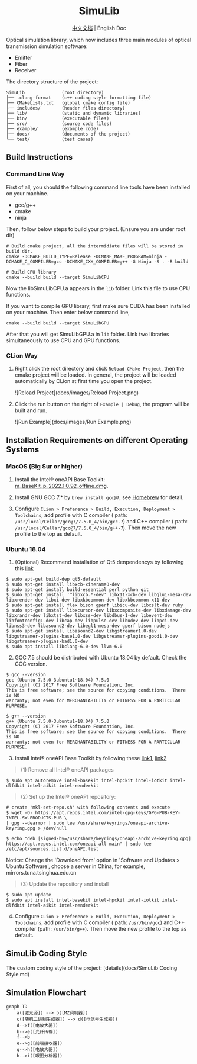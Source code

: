 <h1 align="center">SimuLib</h1>

<p align="center">
<a href="./README.md">中文文档</a> | English Doc </p>

Optical simulation library, which now includes three main modules of optical transmission simulation software:

* Emitter
* Fiber
* Receiver

The directory structure of the project:

```
SimuLib              (root directory)
├── .clang-format    (c++ coding style formatting file)
├── CMakeLists.txt   (global cmake config file)
├── includes/        (header files directory)
├── lib/             (static and dynamic libraries)
├── bin/             (executable files)
├── src/             (source code files)
├── example/         (example code)
├── docs/            (documents of the project)
└── test/            (test cases)
```

## Build Instructions

### Command Line Way

First of all, you should the following command line tools have been installed on your machine.

* gcc/g++
* cmake
* ninja

Then, follow below steps to build your project. (Ensure you are under root dir)
```shell
# Build cmake project, all the intermidiate files will be stored in build dir.
cmake -DCMAKE_BUILD_TYPE=Release -DCMAKE_MAKE_PROGRAM=ninja -DCMAKE_C_COMPILER=gcc -DCMAKE_CXX_COMPILER=g++ -G Ninja -S . -B build

# Build CPU library
cmake --build build --target SimuLibCPU
```

Now the libSimuLibCPU.a appears in the `lib` folder. Link this file to use CPU functions.

If you want to compile GPU library, first make sure CUDA has been installed on your machine. Then enter below command line,

```shell
cmake --build build --target SimuLibGPU
```

After that you will get SimuLibGPU.a in `lib` folder. Link two libraries simultaneously to use CPU and GPU functions.

### CLion Way

1. Right click the root directory and click `Reload CMake Project`, then the cmake project will be loaded. In general, the project will be loaded automatically by CLion at first time you open the project.

   ![Reload Project](docs/images/Reload Project.png)

2. Click the run button on the right of `Example | Debug`, the program will be built and run.

   ![Run Example](docs/images/Run Example.png)

## Installation Requirements on different Operating Systems

### MacOS (Big Sur or higher)

1. Install the Intel® oneAPI Base Toolkit: [m_BaseKit_p_2022.1.0.92_offline.dmg](https://registrationcenter-download.intel.com/akdlm/irc_nas/18342/m_BaseKit_p_2022.1.0.92_offline.dmg
   ).
   
2. Install GNU GCC 7.* by `brew install gcc@7`, see [Homebrew](https://formulae.brew.sh/formula/gcc@7#default) for detail.

3. Configure `CLion > Preference > Build, Execution, Deployment > Toolchains`, add profile with C compiler (
   path: `/usr/local/Cellar/gcc@7/7.5.0_4/bin/gcc-7`) and C++ compiler (
   path: `/usr/local/Cellar/gcc@7/7.5.0_4/bin/g++-7`). Then move the new profile to the top as default.

### Ubuntu 18.04

1. (Optional) Recommend installation of Qt5 denpendencys by following this [link](https://wiki.qt.io/Building_Qt_5_from_Git)

```shell
$ sudo apt-get build-dep qt5-default
$ sudo apt-get install libxcb-xinerama0-dev
$ sudo apt-get install build-essential perl python git
$ sudo apt-get install '^libxcb.*-dev' libx11-xcb-dev libglu1-mesa-dev libxrender-dev libxi-dev libxkbcommon-dev libxkbcommon-x11-dev
$ sudo apt-get install flex bison gperf libicu-dev libxslt-dev ruby
$ sudo apt-get install libxcursor-dev libxcomposite-dev libxdamage-dev libxrandr-dev libxtst-dev libxss-dev libdbus-1-dev libevent-dev libfontconfig1-dev libcap-dev libpulse-dev libudev-dev libpci-dev libnss3-dev libasound2-dev libegl1-mesa-dev gperf bison nodejs
$ sudo apt-get install libasound2-dev libgstreamer1.0-dev libgstreamer-plugins-base1.0-dev libgstreamer-plugins-good1.0-dev libgstreamer-plugins-bad1.0-dev
$ sudo apt install libclang-6.0-dev llvm-6.0
```

2. GCC 7.5 should be distributed with Ubuntu 18.04 by default. Check the GCC version.

```shell
$ gcc --version
gcc (Ubuntu 7.5.0-3ubuntu1~18.04) 7.5.0
Copyright (C) 2017 Free Software Foundation, Inc.
This is free software; see the source for copying conditions.  There is NO
warranty; not even for MERCHANTABILITY or FITNESS FOR A PARTICULAR PURPOSE.

$ g++ --version
g++ (Ubuntu 7.5.0-3ubuntu1~18.04) 7.5.0
Copyright (C) 2017 Free Software Foundation, Inc.
This is free software; see the source for copying conditions.  There is NO
warranty; not even for MERCHANTABILITY or FITNESS FOR A PARTICULAR PURPOSE.
```

3. Install Intel® oneAPI Base Toolkit by following these [link1](https://www.intel.com/content/www/us/en/developer/tools/oneapi/base-toolkit-download.html?operatingsystem=linux&distributions=aptpackagemanager), [link2](https://www.intel.com/content/www/us/en/develop/documentation/installation-guide-for-intel-oneapi-toolkits-linux/top/installation/install-using-package-managers/apt.html#apt_apt-packages)

> (1) Remove all Intel® oneAPI packages

```shell
$ sudo apt autoremove intel-basekit intel-hpckit intel-iotkit intel-dlfdkit intel-aikit intel-renderkit
```

> (2) Set up the Intel® oneAPI repository:

```shell
# create 'mkl-set-repo.sh' with following contents and execute
$ wget -O- https://apt.repos.intel.com/intel-gpg-keys/GPG-PUB-KEY-INTEL-SW-PRODUCTS.PUB \
| gpg --dearmor | sudo tee /usr/share/keyrings/oneapi-archive-keyring.gpg > /dev/null

$ echo "deb [signed-by=/usr/share/keyrings/oneapi-archive-keyring.gpg] https://apt.repos.intel.com/oneapi all main" | sudo tee /etc/apt/sources.list.d/oneAPI.list
```

Notice: Change the 'Download from' option in 'Software and Updates > Ubuntu Software', choose a server in China, for example, mirrors.tuna.tsinghua.edu.cn

> (3) Update the repository and install

```shell
$ sudo apt update
$ sudo apt install intel-basekit intel-hpckit intel-iotkit intel-dlfdkit intel-aikit intel-renderkit
```

4. Configure `CLion > Preference > Build, Execution, Deployment > Toolchains`, add profile with C compiler (
   path: `/usr/bin/gcc`) and C++ compiler (path: `/usr/bin/g++`). Then move the new profile to the top as default.

## SimuLib Coding Style

The custom coding style of the project: [details](docs/SimuLib Coding Style.md)

## Simulation Flowchart

```mermaid
graph TD
    a([激光源]) --> b([MZ调制器])
    c([随机二进制生成器]) --> d([电信号生成器])
    d-->f([电放大器])
    b-->e([光纤传输])
    f-->b
    e-->g([前端接收器])
    g-->h([电放大器])
    h-->i([眼图分析器])
```


